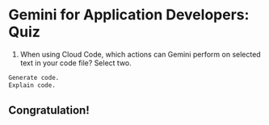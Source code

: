 # Gemini for Application Developers: Quiz

1. When using Cloud Code, which actions can Gemini perform on selected text in your code file? Select two.

```bash
Generate code.
Explain code.
```

## Congratulation!
